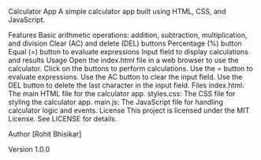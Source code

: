Calculator App
A simple calculator app built using HTML, CSS, and JavaScript.

Features
Basic arithmetic operations: addition, subtraction, multiplication, and division
Clear (AC) and delete (DEL) buttons
Percentage (%) button
Equal (=) button to evaluate expressions
Input field to display calculations and results
Usage
Open the index.html file in a web browser to use the calculator.
Click on the buttons to perform calculations.
Use the = button to evaluate expressions.
Use the AC button to clear the input field.
Use the DEL button to delete the last character in the input field.
Files
index.html: The main HTML file for the calculator app.
styles.css: The CSS file for styling the calculator app.
main.js: The JavaScript file for handling calculator logic and events.
License
This project is licensed under the MIT License. See LICENSE for details.

Author
[Rohit Bhisikar]

Version
1.0.0

